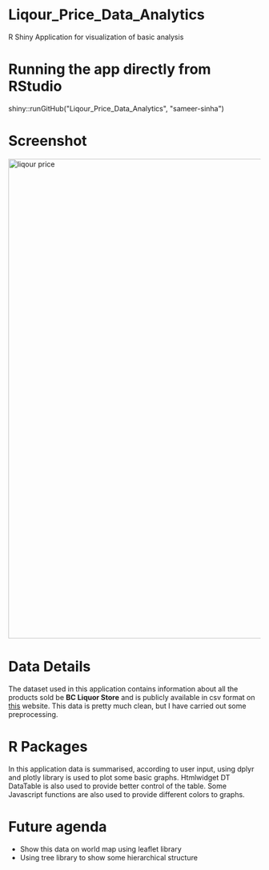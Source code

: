 # Liqour_Price_Data_Analytics
R Shiny Application for visualization of basic analysis

# Running the app directly from RStudio   
shiny::runGitHub("Liqour_Price_Data_Analytics", "sameer-sinha")

# Screenshot
<img width="958" alt="liqour price" src="https://user-images.githubusercontent.com/23367652/27272247-3fd14aac-5497-11e7-95f2-14bd121f6f46.png">


# Data Details
The dataset used in this application contains information about all the products sold be **BC Liquor Store** and is publicly available in csv format on [this](https://www.opendatabc.ca/dataset/bc-liquor-store-product-price-list-current-prices) website. This data is pretty much clean, but I have carried out some preprocessing.

# R Packages
In this application data is summarised, according to user input, using dplyr and plotly library is used to plot some basic graphs. Htmlwidget DT DataTable is also used to provide better control of the table. Some Javascript functions are also used to provide different colors to graphs.

# Future agenda 
* Show this data on world map using leaflet library
* Using tree library to show some hierarchical structure
